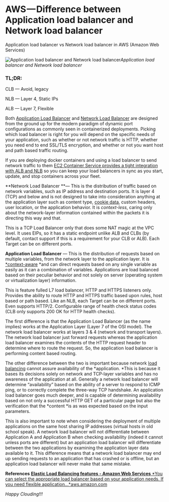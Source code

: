 
# AWS — Difference between Application load balancer and Network load balancer

Application load balancer vs Network load balancer in AWS (Amazon Web Services)

![Application load balancer and Network load balancer](https://cdn-images-1.medium.com/max/2000/1*S1_KaLSMqVkE-WNsBwe9pA.jpeg)*Application load balancer and Network load balancer*

### TL;DR:

CLB — Avoid, legacy

NLB — Layer 4, Static IPs

ALB — Layer 7, Flexible

Both [Application Load Balancer](http://docs.aws.amazon.com/elasticloadbalancing/latest/application/introduction.html) and [Network Load Balancer](http://docs.aws.amazon.com/elasticloadbalancing/latest/network/introduction.html) are designed from the ground up for the modern paradigm of dynamic port configurations as commonly seen in containerized deployments. Picking which load balancer is right for you will depend on the specific needs of your application, such as whether or not network traffic is HTTP, whether you need end to end SSL/TLS encryption, and whether or not you want host and path based traffic routing.

If you are deploying docker containers and using a load balancer to send network traffic to them [EC2 Container Service provides a tight integration with ALB and NLB](http://docs.aws.amazon.com/AmazonECS/latest/developerguide/service-load-balancing.html) so you can keep your load balancers in sync as you start, update, and stop containers across your fleet.

**Network Load Balancer **— This is the distribution of traffic based on network variables, such as IP address and destination ports. It is layer 4 (TCP) and below and is not designed to take into consideration anything at the application layer such as content type, [cookie data](http://devcentral.f5.com/s/weblogs/macvittie/archive/2008/06/04/3329.aspx), custom headers, user location, or the application behavior. It is *context-less*, caring only about the network-layer information contained within the packets it is directing this way and that.

This is a TCP Load Balancer only that does some NAT magic at the VPC level. It uses EIPs, so it has a static endpoint unlike ALB and CLBs (by default, contact support if this is a requirement for your CLB or ALB). Each Target can be on different ports.

**Application Load Balancer** — This is the distribution of requests based on multiple variables, from the network layer to the application layer. It is [*context-aware](http://devcentral.f5.com/s/weblogs/macvittie/archive/2008/12/02/the-context-aware-cloud.aspx) *and can direct requests based on any single variable as easily as it can a combination of variables. Applications are load balanced based on their peculiar behavior and not solely on server (operating system or virtualization layer) information.

This is feature fulled L7 load balancer, HTTP and HTTPS listeners only. Provides the ability to route HTTP and HTTPS traffic based upon rules, host based or path based. Like an NLB, each Target can be on different ports. Even supports HTTP/2. Configurable range of health check status codes (CLB only supports 200 OK for HTTP health checks).

The first difference is that the Application Load Balancer (as the name implies) works at the Application Layer (Layer 7 of the OSI model). The network load balancer works at layers 3 & 4 (network and transport layers). The network load balancer just forward requests whereas the application load balancer examines the contents of the HTTP request header to determine where to route the request. So, the application load balancer is performing content based routing.

The other difference between the two is important because network [load balancing](http://www.f5.com/glossary/load-balancing.html) cannot assure availability of the *application. *This is because it bases its decisions solely on network and TCP-layer variables and has no awareness of the application at all. Generally a network load balancer will determine “availability” based on the ability of a server to respond to ICMP ping, or to correctly complete the three-way TCP handshake. An application load balancer goes much deeper, and is capable of determining availability based on not only a successful HTTP GET of a particular page but also the verification that the *content *is as was expected based on the input parameters.

This is also important to note when considering the deployment of multiple applications on the same host sharing IP addresses (virtual hosts in old school speak). A network load balancer will not differentiate between Application A and Application B when checking availability (indeed it cannot unless ports are different) but an application load balancer will differentiate between the two applications by examining the application layer data available to it. This difference means that a network load balancer may end up sending requests to an application that has crashed or is offline, but an application load balancer will never make that same mistake.

**References**
[**Elastic Load Balancing features - Amazon Web Services**
*You can select the appropriate load balancer based on your application needs. If you need flexible application…*aws.amazon.com](https://aws.amazon.com/elasticloadbalancing/features/)

*Happy Clouding!!!*
